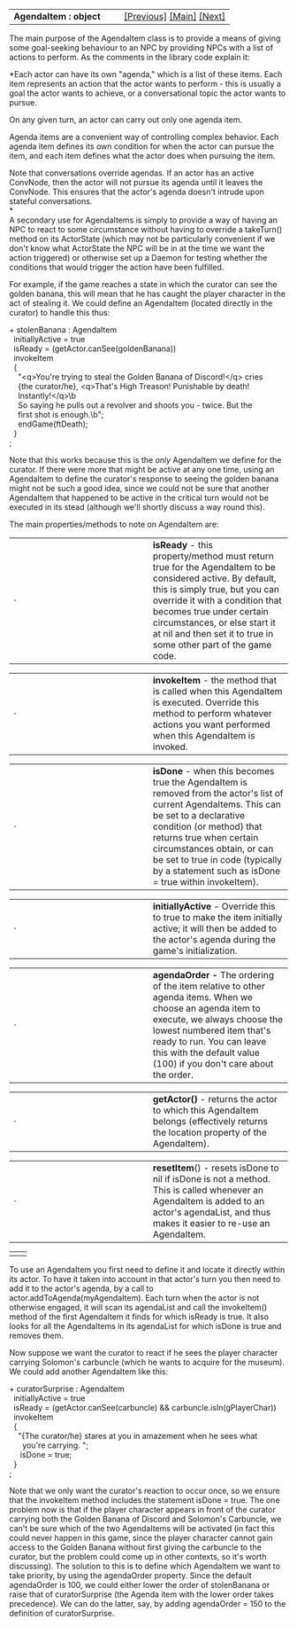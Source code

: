 ---
---
<table width="100%" data-border="0" data-cellspacing="0"
data-cellpadding="3" data-bgcolor="#C0C0C0">
<colgroup>
<col style="width: 50%" />
<col style="width: 50%" />
</colgroup>
<tbody>
<tr>
<td style="text-align: left;"><strong>AgendaItem : object<br />
</strong></td>
<td style="text-align: right;"><a
href="initiateconversation.html">[Previous]</a> <a
href="generalintroduction.html">[Main]</a> <a
href="convagendaitem.html">[Next]</a></td>
</tr>
</tbody>
</table>

  
The main purpose of the AgendaItem class is to provide a means of giving
some goal-seeking behaviour to an NPC by providing NPCs with a list of
actions to perform. As the comments in the library code explain it:  
  
*Each actor can have its own "agenda," which is a list of these items.
Each item represents an action that the actor wants to perform - this is
usually a goal the actor wants to achieve, or a conversational topic the
actor wants to pursue.  
  
On any given turn, an actor can carry out only one agenda item.  
  
Agenda items are a convenient way of controlling complex behavior. Each
agenda item defines its own condition for when the actor can pursue the
item, and each item defines what the actor does when pursuing the
item.  
  
Note that conversations override agendas. If an actor has an active
ConvNode, then the actor will not pursue its agenda until it leaves the
ConvNode. This ensures that the actor's agenda doesn't intrude upon
stateful conversations.  
*  
A secondary use for AgendaItems is simply to provide a way of having an
NPC to react to some circumstance without having to override a
takeTurn() method on its ActorState (which may not be particularly
convenient if we don't know what ActorState the NPC will be in at the
time we want the action triggered) or otherwise set up a Daemon for
testing whether the conditions that would trigger the action have been
fulfilled.  
  
For example, if the game reaches a state in which the curator can see
the golden banana, this will mean that he has caught the player
character in the act of stealing it. We could define an AgendaItem
(located directly in the curator) to handle this thus:  
  
+ stolenBanana : AgendaItem  
  initiallyActive = true  
  isReady = (getActor.canSee(goldenBanana))  
  invokeItem  
  {  
    "\<q\>You're trying to steal the Golden Banana of Discord!\</q\> cries  
    {the curator/he}, \<q\>That's High Treason! Punishable by death!  
    Instantly!\</q\>\b  
    So saying he pulls out a revolver and shoots you - twice. But the   
    first shot is enough.\b";  
    endGame(ftDeath);  
  }  
;  
  
Note that this works because this is the *only* AgendaItem we define for
the curator. If there were more that might be active at any one time,
using an AgendaItem to define the curator's response to seeing the
golden banana might not be such a good idea, since we could not be sure
that another AgendaItem that happened to be active in the critical turn
would not be executed in its stead (although we'll shortly discuss a way
round this).  
  
The main properties/methods to note on AgendaItem are:  
  

<table data-border="0" data-cellpadding="0" data-cellspacing="0">
<colgroup>
<col style="width: 50%" />
<col style="width: 50%" />
</colgroup>
<tbody>
<tr data-valign="top">
<td width="14"><strong></strong>·<strong></strong></td>
<td><strong>isReady</strong> - this property/method must return true for
the AgendaItem to be considered active. By default, this is simply true,
but you can override it with a condition that becomes true under certain
circumstances, or else start it at nil and then set it to true in some
other part of the game code.  <br />
</td>
</tr>
</tbody>
</table>

<table data-border="0" data-cellpadding="0" data-cellspacing="0">
<colgroup>
<col style="width: 50%" />
<col style="width: 50%" />
</colgroup>
<tbody>
<tr data-valign="top">
<td width="14"><strong></strong>·<strong></strong></td>
<td><strong>invokeItem</strong> - the method that is called when this
AgendaItem is executed. Override this method to perform whatever actions
you want performed when this AgendaItem is invoked.  <br />
</td>
</tr>
</tbody>
</table>

<table data-border="0" data-cellpadding="0" data-cellspacing="0">
<colgroup>
<col style="width: 50%" />
<col style="width: 50%" />
</colgroup>
<tbody>
<tr data-valign="top">
<td width="14"><strong></strong>·<strong></strong></td>
<td><strong>isDone</strong> - when this becomes true the AgendaItem is
removed from the actor's list of current AgendaItems. This can be set to
a declarative condition (or method) that returns true when certain
circumstances obtain, or can be set to true in code (typically by a
statement such as isDone = true within invokeItem).  <br />
</td>
</tr>
</tbody>
</table>

<table data-border="0" data-cellpadding="0" data-cellspacing="0">
<colgroup>
<col style="width: 50%" />
<col style="width: 50%" />
</colgroup>
<tbody>
<tr data-valign="top">
<td width="14"><strong></strong>·<strong></strong></td>
<td><strong>initiallyActive</strong> - Override this to true to make the
item initially active; it will then be added to the actor's agenda
during the game's initialization.  <br />
</td>
</tr>
</tbody>
</table>

<table data-border="0" data-cellpadding="0" data-cellspacing="0">
<colgroup>
<col style="width: 50%" />
<col style="width: 50%" />
</colgroup>
<tbody>
<tr data-valign="top">
<td width="14"><strong></strong>·<strong></strong></td>
<td><strong>agendaOrder -</strong> The ordering of the item relative to
other agenda items. When we choose an agenda item to execute, we always
choose the lowest numbered item that's ready to run. You can leave this
with the default value (100) if you don't care about the order.  <br />
</td>
</tr>
</tbody>
</table>

<table data-border="0" data-cellpadding="0" data-cellspacing="0">
<colgroup>
<col style="width: 50%" />
<col style="width: 50%" />
</colgroup>
<tbody>
<tr data-valign="top">
<td width="14"><strong></strong>·<strong></strong></td>
<td><strong>getActor()</strong> - returns the actor to which this
AgendaItem belongs (effectively returns the location property of the
AgendaItem).  <br />
</td>
</tr>
</tbody>
</table>

<table data-border="0" data-cellpadding="0" data-cellspacing="0">
<colgroup>
<col style="width: 50%" />
<col style="width: 50%" />
</colgroup>
<tbody>
<tr data-valign="top">
<td width="14"><strong></strong>·<strong></strong></td>
<td><strong>resetItem</strong>() - resets isDone to nil if isDone is not
a method. This is called whenever an AgendaItem is added to an actor's
agendaList, and thus makes it easier to re-use an AgendaItem.  <br />
</td>
</tr>
</tbody>
</table>

|     |     |
|-----|-----|
|     |     |

  
To use an AgendaItem you first need to define it and locate it directly
within its actor. To have it taken into account in that actor's turn you
then need to add it to the actor's agenda, by a call to
actor.addToAgenda(myAgendaItem). Each turn when the actor is not
otherwise engaged, it will scan its agendaList and call the invokeItem()
method of the first AgendaItem it finds for which isReady is true. It
also looks for all the AgendaItems in its agendaList for which isDone is
true and removes them.  
  
Now suppose we want the curator to react if he sees the player character
carrying Solomon's carbuncle (which he wants to acquire for the museum).
We could add another AgendaItem like this:  
  
+ curatorSurprise : AgendaItem  
  initiallyActive = true  
  isReady = (getActor.canSee(carbuncle) && carbuncle.isIn(gPlayerChar))  
  invokeItem  
  {  
    "{The curator/he} stares at you in amazement when he sees what  
      you're carrying. ";  
     isDone = true;  
  }    
;  
  
Note that we only want the curator's reaction to occur once, so we
ensure that the invokeItem method includes the statement isDone = true.
The one problem now is that if the player character appears in front of
the curator carrying both the Golden Banana of Discord and Solomon's
Carbuncle, we can't be sure which of the two AgendaItems will be
activated (in fact this could never happen in this game, since the
player character cannot gain access to the Golden Banana without first
giving the carbuncle to the curator, but the problem could come up in
other contexts, so it's worth discussing). The solution to this is to
define which AgendaItem we want to take priority, by using the
agendaOrder property. Since the default agendaOrder is 100, we could
either lower the order of stolenBanana or raise that of curatorSurprise
(the Agenda item with the lower order takes precedence). We can do the
latter, say, by adding agendaOrder = 150 to the definition of
curatorSurprise.  
  
  
